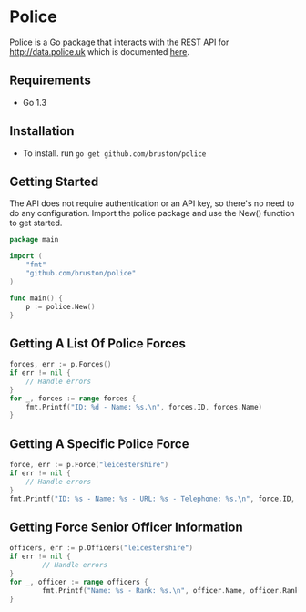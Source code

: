 # Police

Police is a Go package that interacts with the REST API for http://data.police.uk which is documented [here](http://http://data.police.uk/docs/).

## Requirements
- Go 1.3

## Installation

- To install. run `go get github.com/bruston/police`

## Getting Started

The API does not require authentication or an API key, so there's no need to do any configuration. Import the police package and use the New() function to get started.

```Go
package main

import (
	"fmt"
	"github.com/bruston/police"
)

func main() {
	p := police.New()
}
```

## Getting A List Of Police Forces

```Go
forces, err := p.Forces()
if err != nil {
	// Handle errors
}
for _, forces := range forces {
	fmt.Printf("ID: %d - Name: %s.\n", forces.ID, forces.Name)
}
```

## Getting A Specific Police Force

```Go
force, err := p.Force("leicestershire")
if err != nil {
	// Handle errors
}
fmt.Printf("ID: %s - Name: %s - URL: %s - Telephone: %s.\n", force.ID, force.Name, force.URL, force.Telephone)
```

## Getting Force Senior Officer Information
```Go
officers, err := p.Officers("leicestershire")
if err != nil {
        // Handle errors
}
for _, officer := range officers {
        fmt.Printf("Name: %s - Rank: %s.\n", officer.Name, officer.Rank)
}
```
